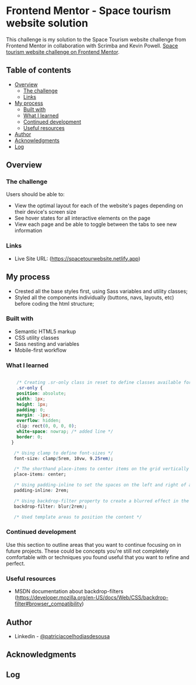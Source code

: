 # Frontend Mentor - Space tourism website solution

This challenge is my solution to the Space Tourism website challenge from Frontend Mentor in collaboration with Scrimba and Kevin Powell.  [Space tourism website challenge on Frontend Mentor](https://www.frontendmentor.io/challenges/space-tourism-multipage-website-gRWj1URZ3). 

## Table of contents

- [Overview](#overview)
  - [The challenge](#the-challenge)
  - [Links](#links)
- [My process](#my-process)
  - [Built with](#built-with)
  - [What I learned](#what-i-learned)
  - [Continued development](#continued-development)
  - [Useful resources](#useful-resources)
- [Author](#author)
- [Acknowledgments](#acknowledgments)
- [Log](#log)

## Overview

### The challenge

Users should be able to:

- View the optimal layout for each of the website's pages depending on their device's screen size
- See hover states for all interactive elements on the page
- View each page and be able to toggle between the tabs to see new information

### Links

- Live Site URL: (https://spacetourwebsite.netlify.app)

## My process
- Crested all the base styles first, using Sass variables and utility classes;
- Styled all the components individually (buttons, navs, layouts, etc) before coding the html structure;

### Built with

- Semantic HTML5 markup
- CSS utility classes
- Sass nesting and variables
- Mobile-first workflow

### What I learned

```CSS

    /* Creating .sr-only class in reset to define classes available for only for screen readers */
    .sr-only {
    position: absolute; 
    width: 1px;
    height: 1px;
    padding: 0;
    margin: -1px; 
    overflow: hidden;
    clip: rect(0, 0, 0, 0);
    white-space: nowrap; /* added line */
    border: 0;
  }

   /* Using clamp to define font-sizes */
   font-size: clamp(5rem, 10vw, 9.25rem);

   /* The shorthand place-items to center items on the grid vertically and horizontally */
   place-items: center;

   /* Using padding-inline to set the spaces on the left and right of a inline element */
   padding-inline: 2rem;

   /* Using backdrop-filter property to create a blurred effect in the mobile menu */
   backdrop-filter: blur(2rem);

   /* Used template areas to position the content */

```

### Continued development

Use this section to outline areas that you want to continue focusing on in future projects. These could be concepts you're still not completely comfortable with or techniques you found useful that you want to refine and perfect.

### Useful resources

- MSDN documentation about backdrop-filters (https://developer.mozilla.org/en-US/docs/Web/CSS/backdrop-filter#browser_compatibility)

## Author

- Linkedin - [@patriciacoelhodiasdesousa](https://www.linkedin.com/in/patriciacoelhodiasdesousa/)

## Acknowledgments

## Log